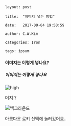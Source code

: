 ```layout: post
layout: post

title:  "이미지 넣는 방법"

date:   2017-09-04 19:50:59

author: C.W.Kim

categories: Iron

tags: ipsum
```

#### 이미지는 이렇게 넣나요? ####

##### 이미지는 이렇게 넣나요 #####

![high](https://ironhub.github.io/assets/logo.png)

머지 ?

![백그라운드](https://ironhub.github.io/assets/header_image.jpg)





아름다운 로키 산맥에 놀러갔어요..






